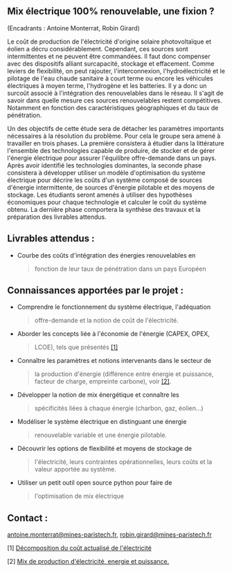 ## Mix électrique 100% renouvelable, une fixion ?

(Encadrants : Antoine Monterrat, Robin Girard)

Le coût de production de l'électricité d'origine solaire photovoltaïque
et éolien a décru considérablement. Cependant, ces sources sont
intermittentes et ne peuvent être commandées. Il faut donc compenser
avec des dispositifs alliant surcapacité, stockage et effacement. Comme
leviers de flexibilité, on peut rajouter, l'interconnexion,
l'hydroélectricité et le pilotage de l'eau chaude sanitaire à court
terme ou encore les véhicules électriques à moyen terme, l'hydrogène et
les batteries. Il y a donc un surcoût associé à l'intégration des
renouvelables dans le réseau. Il s'agit de savoir dans quelle mesure ces
sources renouvelables restent compétitives. Notamment en fonction des
caractéristiques géographiques et du taux de pénétration.

Un des objectifs de cette étude sera de détacher les paramètres
importants nécessaires à la résolution du problème. Pour cela le groupe
sera amené à travailler en trois phases. La première consistera à
étudier dans la littérature l'ensemble des technologies capable de
produire, de stocker et de gérer l'énergie électrique pour assurer
l'équilibre offre-demande dans un pays. Après avoir identifié les
technologies dominantes, la seconde phase consistera à développer
utiliser un modèle d'optimisation du système électrique pour décrire les
coûts d'un système composé de sources d'énergie intermittente, de
sources d'énergie pilotable et des moyens de stockage. Les étudiants
seront amenés à utiliser des hypothèses économiques pour chaque
technologie et calculer le coût du système obtenu. La dernière phase
comportera la synthèse des travaux et la préparation des livrables
attendus.

## Livrables attendus : 

-   Courbe des coûts d'intégration des énergies renouvelables en
    > fonction de leur taux de pénétration dans un pays Européen

## Connaissances apportées par le projet :

-   Comprendre le fonctionnement du système électrique, l'adéquation
    > offre-demande et la notion de coût de l'électricité.

-   Aborder les concepts liée à l'économie de l'énergie (CAPEX, OPEX,
    > LCOE), tels que présentés
    > [\[1\]](https://www.energy-alternatives.eu/2020/08/20/decomposition-lcoe.html)

-   Connaître les paramètres et notions intervenants dans le secteur de
    > la production d'énergie (différence entre énergie et puissance,
    > facteur de charge, empreinte carbone), voir
    > [\[2\]](https://www.energy-alternatives.eu/2020/05/07/mix-de-production-delectricite-energie-et-puissance.html).

-   Développer la notion de mix énergétique et connaître les
    > spécificités liées à chaque énergie (charbon, gaz, éolien...)

-   Modéliser le système électrique en distinguant une énergie
    > renouvelable variable et une énergie pilotable.

-   Découvrir les options de flexibilité et moyens de stockage de
    > l'électricité, leurs contraintes opérationnelles, leurs coûts et
    > la valeur apportée au système.

-   Utiliser un petit outil open source python pour faire de
    > l'optimisation de mix électrique

## Contact :
[antoine.monterrat\@mines-paristech.fr](mailto:antoine.monterrat@mines-paristech.fr),
[robin.girard\@mines-paristech.fr](mailto:robin.girard@mines-paristech.fr)

\[1\] [Décomposition du coût actualisé de
l'électricité](https://www.energy-alternatives.eu/2020/08/20/decomposition-lcoe.html)

\[2\] [Mix de production d'électricité, energie et
puissance.](https://www.energy-alternatives.eu/2020/05/07/mix-de-production-delectricite-energie-et-puissance.html)
